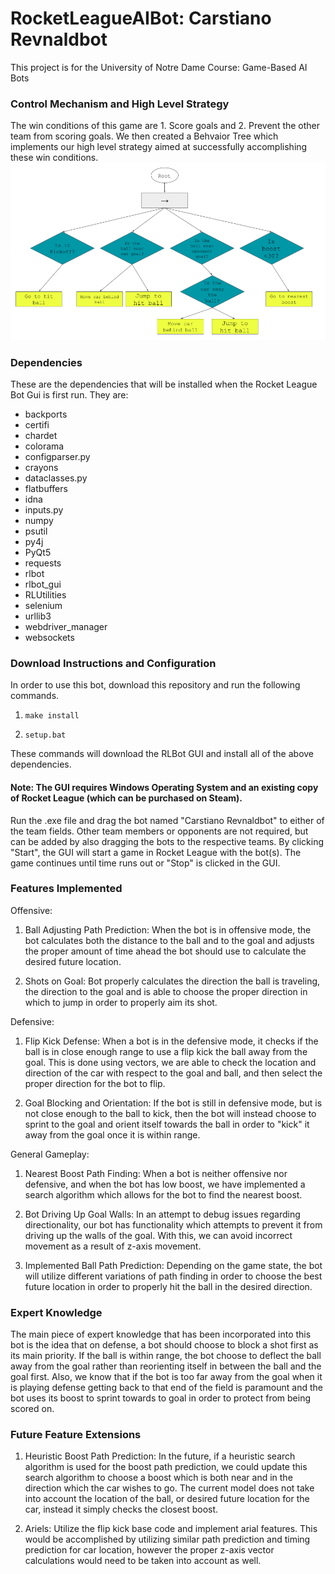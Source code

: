 # RocketLeagueAIBot: Carstiano Revnaldbot

This project is for the University of Notre Dame Course: Game-Based AI Bots

### Control Mechanism and High Level Strategy
The win conditions of this game are 1. Score goals and 2. Prevent the other team from scoring goals. We then created a Behvaior Tree which implements our high level strategy aimed at successfully accomplishing these win conditions.
![Btree](Btree.png)


### Dependencies
These are the dependencies that will be installed when the Rocket League Bot Gui is first run. They are:

- backports
- certifi
- chardet
- colorama
- configparser.py
- crayons
- dataclasses.py
- flatbuffers
- idna
- inputs.py
- numpy
- psutil
- py4j
- PyQt5
- requests
- rlbot
- rlbot_gui
- RLUtilities
- selenium
- urllib3
- webdriver_manager
- websockets

### Download Instructions and Configuration
In order to use this bot, download this repository and run the following commands.

1. `make install`

2. `setup.bat`

These commands will download the RLBot GUI and install all of the above dependencies.

#### Note: The GUI requires Windows Operating System and an existing copy of Rocket League (which can be purchased on Steam).

Run the .exe file and drag the bot named "Carstiano Revnaldbot" to either of the team fields.
Other team members or opponents are not required, but can be added by also dragging the bots to the respective teams.
By clicking "Start", the GUI will start a game in Rocket League with the bot(s).
The game continues until time runs out or "Stop" is clicked in the GUI.


### Features Implemented
Offensive:

1. Ball Adjusting Path Prediction: When the bot is in offensive mode, the bot calculates both the distance to the ball and to the goal and adjusts the proper amount of time ahead the bot should use to calculate the desired future location.

2. Shots on Goal: Bot properly calculates the direction the ball is traveling, the direction to the goal and is able to choose the proper direction in which to jump in order to properly aim its shot.

Defensive:

1. Flip Kick Defense: When a bot is in the defensive mode, it checks if the ball is in close enough range to use a flip kick the ball away from the goal. This is done using vectors, we are able to check the location and direction of the car with respect to the goal and ball, and then select the proper direction for the bot to flip.

2. Goal Blocking and Orientation: If the bot is still in defensive mode, but is not close enough to the ball to kick, then the bot will instead choose to sprint to the goal and orient itself towards the ball in order to "kick" it away from the goal once it is within range.

General Gameplay: 

1. Nearest Boost Path Finding: When a bot is neither offensive nor defensive, and when the bot has low boost, we have implemented a search algorithm which allows for the bot to find the nearest boost.

2. Bot Driving Up Goal Walls: In an attempt to debug issues regarding directionality, our bot has functionality which attempts to prevent it from driving up the walls of the goal. With this, we can avoid incorrect movement as a result of z-axis movement.

3. Implemented Ball Path Prediction: Depending on the game state, the bot will utilize different variations of path finding in order to choose the best future location in order to properly hit the ball in the desired direction.  

### Expert Knowledge

The main piece of expert knowledge that has been incorporated into this bot is the idea that on defense, a bot should choose to block a shot first as its main priority. If the ball is within range, the bot choose to deflect the ball away from the goal rather than reorienting itself in between the ball and the goal first. Also, we know that if the bot is too far away from the goal when it is playing defense getting back to that end of the field is paramount and the bot uses its boost to sprint towards to goal in order to protect from being scored on. 

### Future Feature Extensions

1. Heuristic Boost Path Prediction: In the future, if a heuristic search algorithm is used for the boost path prediction, we could update this search algorithm to choose a boost which is both near and in the direction which the car wishes to go. The current model does not take into account the location of the ball, or desired future location for the car, instead it simply checks the closest boost.

2. Ariels: Utilize the flip kick base code and implement arial features. This would be accomplished by utilizing similar path prediction and timing prediction for car location, however the proper z-axis vector calculations would need to be taken into account as well.
